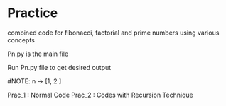 # Practice
combined code for fibonacci, factorial and prime numbers using various concepts 

Pn.py is the main file

Run Pn.py file to get desired output

#NOTE: n -> [1, 2 ]

Prac_1 : Normal Code
Prac_2 : Codes with Recursion Technique

